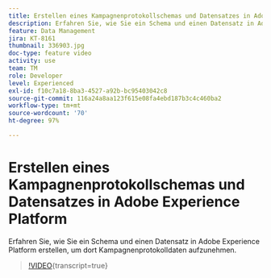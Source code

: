 ```yaml
---
title: Erstellen eines Kampagnenprotokollschemas und Datensatzes in Adobe Experience Platform
description: Erfahren Sie, wie Sie ein Schema und einen Datensatz in Adobe Experience Platform erstellen, um dort Kampagnenprotokolldaten aufzunehmen.
feature: Data Management
jira: KT-8161
thumbnail: 336903.jpg
doc-type: feature video
activity: use
team: TM
role: Developer
level: Experienced
exl-id: f10c7a18-8ba3-4527-a92b-bc95403042c8
source-git-commit: 116a24a8aa123f615e08fa4ebd187b3c4c460ba2
workflow-type: tm+mt
source-wordcount: '70'
ht-degree: 97%

---
```


# Erstellen eines Kampagnenprotokollschemas und Datensatzes in Adobe Experience Platform

Erfahren Sie, wie Sie ein Schema und einen Datensatz in Adobe Experience Platform erstellen, um dort Kampagnenprotokolldaten aufzunehmen.

>[!VIDEO](https://video.tv.adobe.com/v/336903?quality=12&learn=on){transcript=true}
